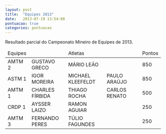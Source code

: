 ```yaml
---
layout: post
title:  "Equipes 2013"
date:   2013-07-19 13:54:00
pontuacao: true
categories: pontuacao
---
```


Resultado parcial do Campeonato Mineiro de Equipes de 2013.

<table>
  <thead>
    <tr>
      <td>Equipes</td>
      <td></td>
      <td>Atletas</td>
      <td></td>
      <td></td>
      <td>Pontos</td>
    </tr>
  </thead>
  <tbody>
    <tr><td>AMTM 2</td><td>GUSTAVO GRECO</td><td>MÁRIO LEÃO</td><td></td><td></td><td>850</td></tr>
    <tr><td>ASTM 1</td><td>IGOR MOREIRA</td><td>MICHAEL KLEEFELDT</td><td>PAULO ARAÚJO</td><td></td><td>850</td></tr>
    <tr><td>AMTM 1</td><td>CHARLES FÍRBIDA</td><td>THIAGO ROCHA</td><td>CARLOS RENATO</td><td></td><td>500</td></tr>
    <tr><td>CRDP 1</td><td>AYSSER LAIZO</td><td>RAMON AGUIAR</td><td></td><td></td><td>250</td></tr>
    <tr><td>AMTM 3</td><td>FERNANDO PERES</td><td>TÚLIO FAGUNDES</td><td></td><td></td><td>250</td></tr>
  </tbody>
</table>
